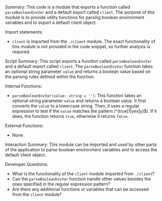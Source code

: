 Summary:
This code is a module that exports a function called `parseBooleanEnvVar` and a default export called `client`. The purpose of this module is to provide utility functions for parsing boolean environment variables and to export a default client object.

Import statements:
- `client` is imported from the `./client` module. The exact functionality of this module is not provided in the code snippet, so further analysis is required.

Script Summary:
This script exports a function called `parseBooleanEnvVar` and a default export called `client`. The `parseBooleanEnvVar` function takes an optional string parameter `value` and returns a boolean value based on the parsing rules defined within the function.

Internal Functions:
- `parseBooleanEnvVar(value: string = '')`: This function takes an optional string parameter `value` and returns a boolean value. It first converts the `value` to a lowercase string. Then, it uses a regular expression to test if the `value` matches the pattern /^(true|1|yes|y)$/. If it does, the function returns `true`, otherwise it returns `false`.

External Functions:
- None

Interaction Summary:
This module can be imported and used by other parts of the application to parse boolean environment variables and to access the default client object.

Developer Questions:
- What is the functionality of the `client` module imported from `./client`?
- Can the `parseBooleanEnvVar` function handle other values besides the ones specified in the regular expression pattern?
- Are there any additional functions or variables that can be accessed from the `client` module?